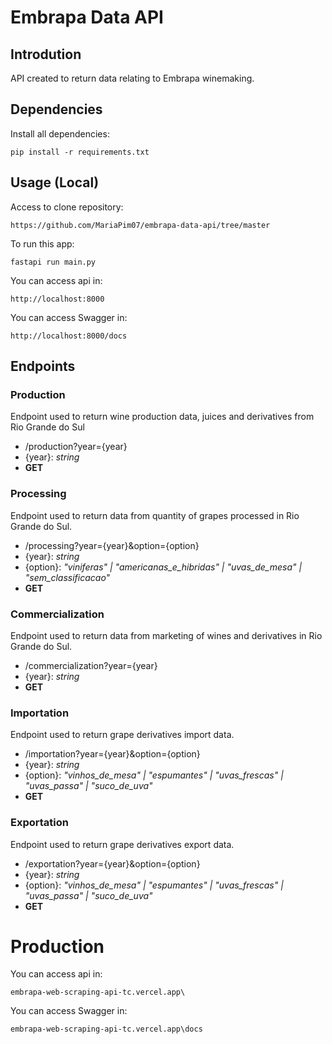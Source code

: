 # Embrapa Data API

## Introdution
API created to return data relating to Embrapa winemaking.

## Dependencies
Install all dependencies:
```
pip install -r requirements.txt
```

## Usage (Local)
Access to clone repository:
```
https://github.com/MariaPim07/embrapa-data-api/tree/master
```
To run this app:
```
fastapi run main.py
```
You can access api in:
```
http://localhost:8000
```
You can access Swagger in:
```
http://localhost:8000/docs
```

## Endpoints
### Production
Endpoint used to return wine production data,
juices and derivatives from Rio Grande do Sul

- /production?year={year}
- {year}: *string*
- **GET**

### Processing
Endpoint used to return data from
quantity of grapes processed in Rio Grande do Sul.

- /processing?year={year}&option={option}
- {year}: *string*
- {option}: *"viniferas" | "americanas_e_hibridas" | "uvas_de_mesa" | "sem_classificacao"*
- **GET**

### Commercialization
Endpoint used to return data from
marketing of wines and derivatives in Rio Grande do Sul.

- /commercialization?year={year}
- {year}: *string*
- **GET**

### Importation
Endpoint used to return grape derivatives import data.

- /importation?year={year}&option={option}
- {year}: *string*
- {option}: *"vinhos_de_mesa" | "espumantes" | "uvas_frescas" | "uvas_passa" | "suco_de_uva"*
- **GET**

### Exportation
Endpoint used to return grape derivatives export data.

- /exportation?year={year}&option={option}
- {year}: *string*
- {option}: *"vinhos_de_mesa" | "espumantes" | "uvas_frescas" | "uvas_passa" | "suco_de_uva"*
- **GET**

# Production
You can access api in:
```
embrapa-web-scraping-api-tc.vercel.app\
```
You can access Swagger in:
```
embrapa-web-scraping-api-tc.vercel.app\docs
```



